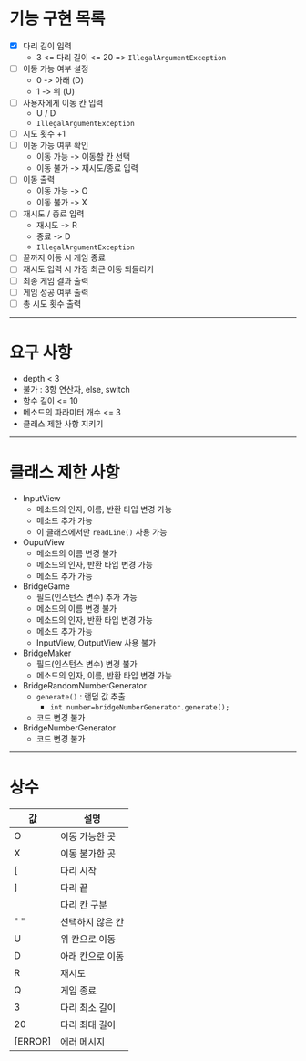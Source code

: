 # 기능 구현 목록

- [x] 다리 길이 입력
    - 3 <= 다리 길이 <= 20 => `IllegalArgumentException`
- [ ] 이동 가능 여부 설정
    - 0 -> 아래 (D)
    - 1 -> 위 (U)
- [ ] 사용자에게 이동 칸 입력
    - U / D
    - `IllegalArgumentException`
- [ ] 시도 횟수 +1
- [ ] 이동 가능 여부 확인
    - 이동 가능 -> 이동할 칸 선택
    - 이동 불가 -> 재시도/종료 입력
- [ ] 이동 출력
    - 이동 가능 -> O
    - 이동 불가 -> X
- [ ] 재시도 / 종료 입력
    - 재시도 -> R
    - 종료 -> D
    - `IllegalArgumentException`
- [ ] 끝까지 이동 시 게임 종료
- [ ] 재시도 입력 시 가장 최근 이동 되돌리기
- [ ] 최종 게임 결과 출력
- [ ] 게임 성공 여부 출력
- [ ] 총 시도 횟수 출력

---

# 요구 사항

- depth < 3
- 불가 : 3항 연산자, else, switch
- 함수 길이 <= 10
- 메소드의 파라미터 개수 <= 3
- 클래스 제한 사항 지키기

---

# 클래스 제한 사항

- InputView
    - 메소드의 인자, 이름, 반환 타입 변경 가능
    - 메소드 추가 가능
    - 이 클래스에서만 `readLine()` 사용 가능
- OuputView
    - 메소드의 이름 변경 불가
    - 메소드의 인자, 반환 타입 변경 가능
    - 메소드 추가 가능
- BridgeGame
    - 필드(인스턴스 변수) 추가 가능
    - 메소드의 이름 변경 불가
    - 메소드의 인자, 반환 타입 변경 가능
    - 메소드 추가 가능
    - InputView, OutputView 사용 불가
- BridgeMaker
    - 필드(인스턴스 변수) 변경 불가
    - 메소드의 인자, 이름, 반환 타입 변경 가능
- BridgeRandomNumberGenerator
    - `generate()` : 랜덤 값 추출
        - `int number=bridgeNumberGenerator.generate();`
    - 코드 변경 불가
- BridgeNumberGenerator
    - 코드 변경 불가

---

# 상수

| 값       | 설명       |
|---------|----------|
| O       | 이동 가능한 곳 |
| X       | 이동 불가한 곳 |
| [       | 다리 시작    |
| ]       | 다리 끝     |
|           | 다리 칸 구분   |
| " "     | 선택하지 않은 칸 |
| U       | 위 칸으로 이동 |
| D       | 아래 칸으로 이동 |
| R       | 재시도      |
| Q       | 게임 종료    |
| 3       | 다리 최소 길이 |
| 20      | 다리 최대 길이 |
| [ERROR] | 에러 메시지   |
